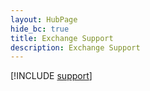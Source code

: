 ```yaml
--- 
layout: HubPage
hide_bc: true
title: Exchange Support
description: Exchange Support
---
```


[!INCLUDE [support](../../common/Office/troubleshoot.md)]